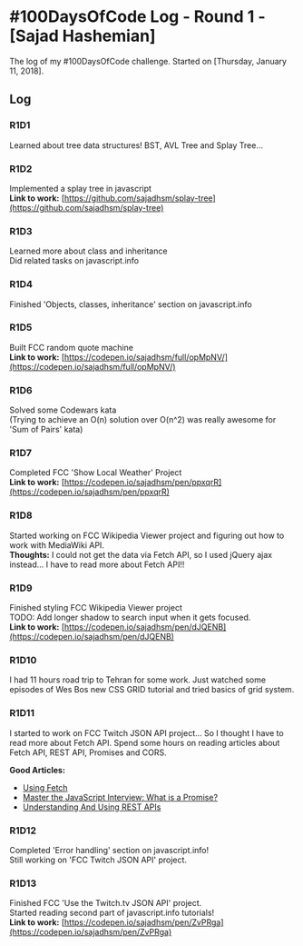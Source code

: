 # #100DaysOfCode Log - Round 1 - [Sajad Hashemian]

The log of my #100DaysOfCode challenge. Started on [Thursday, January 11, 2018].

## Log

### R1D1 
Learned about tree data structures! BST, AVL Tree and Splay Tree...

### R1D2
Implemented a splay tree in javascript  
**Link to work:** [https://github.com/sajadhsm/splay-tree](https://github.com/sajadhsm/splay-tree)

### R1D3
Learned more about class and inheritance  
Did related tasks on javascript.info

### R1D4
Finished 'Objects, classes, inheritance' section on javascript.info

### R1D5
Built FCC random quote machine  
**Link to work:** [https://codepen.io/sajadhsm/full/opMpNV/](https://codepen.io/sajadhsm/full/opMpNV/)

### R1D6
Solved some Codewars kata  
(Trying to achieve an O(n) solution over O(n^2) was really awesome for 'Sum of Pairs' kata)

### R1D7
Completed FCC 'Show Local Weather' Project  
**Link to work:** [https://codepen.io/sajadhsm/pen/ppxqrR](https://codepen.io/sajadhsm/pen/ppxqrR)

### R1D8
Started working on FCC Wikipedia Viewer project and figuring out how to work with MediaWiki API.  
**Thoughts:** I could not get the data via Fetch API, so I used jQuery ajax instead... I have to read more about Fetch API!!

### R1D9
Finished styling FCC Wikipedia Viewer project  
TODO: Add longer shadow to search input when it gets focused.  
**Link to work:** [https://codepen.io/sajadhsm/pen/dJQENB](https://codepen.io/sajadhsm/pen/dJQENB)

### R1D10
I had 11 hours road trip to Tehran for some work. Just watched some episodes of Wes Bos new CSS GRID tutorial and tried basics of grid system.

### R1D11
I started to work on FCC Twitch JSON API project... So I thought I have to read more about Fetch API.
Spend some hours on reading articles about Fetch API, REST API, Promises and CORS.

**Good Articles:**
* [Using Fetch](https://css-tricks.com/using-fetch/)
* [Master the JavaScript Interview: What is a Promise?](https://medium.com/javascript-scene/master-the-javascript-interview-what-is-a-promise-27fc71e77261)
* [Understanding And Using REST APIs](https://www.smashingmagazine.com/2018/01/understanding-using-rest-api/)

### R1D12
Completed 'Error handling' section on javascript.info!  
Still working on 'FCC Twitch JSON API' project.

### R1D13
Finished FCC 'Use the Twitch.tv JSON API' project.  
Started reading second part of javascript.info tutorials!  
**Link to work:** [https://codepen.io/sajadhsm/pen/ZvPRga](https://codepen.io/sajadhsm/pen/ZvPRga)